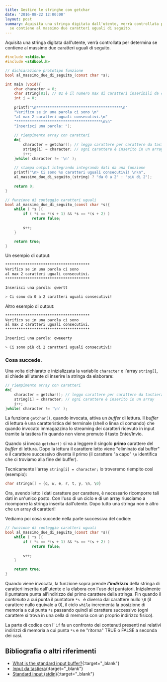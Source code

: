 ```yaml
---
title: Gestire le stringhe con getchar
date: '2016-08-22 12:00:00'
layout: post
summary: Aquisita una stringa digitata dall'utente, verrà controllata per determina
  se contiene al massimo due caratteri uguali di seguito.
---
```


Aquisita una stringa digitata dall'utente, verrà controllata per determina se contiene al massimo due caratteri uguali di seguito. 

```c
#include <stdio.h>
#include <stdbool.h>

// dichiarazione prototipo funzione
bool al_massimo_due_di_seguito_(const char *s);

int main (void){
    char character = 0;
    char string[81]; // 81 è il numero max di caratteri inseribili da console
    int i = 0;
    
    printf("\n**************************************\n"
    "Verifico se in una parola ci sono \n"
    "al max 2 caratteri uguali consecutivi.\n"
    "**************************************\n\n"
    "Inserisci una parola: ");
    
    // riempimento array con caratteri 
    do{
        character = getchar(); // leggo carattere per carattere da tastiera
        string[i] = character; // ogni carattere è inserito in un array
        i++;
    }while( character != '\n' );
    
    // stampa output integrando integrando dati da una funzione
    printf("\n> Ci sono %s caratteri uguali consecutivi! \n\n", 
    al_massimo_due_di_seguito_(string) ? "da 0 a 2" : "più di 2");
    
    return 0; 
}

// funzione di conteggio caratteri uguali 
bool al_massimo_due_di_seguito_(const char *s){
    while ( *s ){
        if ( *s == *(s + 1) && *s == *(s + 2) ) 
            return false;
            
        s++;
    }

    return true;
}
```


Un esempio di output:

```sh
**************************************
Verifico se in una parola ci sono 
al max 2 caratteri uguali consecutivi.
**************************************

Inserisci una parola: qwertt

> Ci sono da 0 a 2 caratteri uguali consecutivi! 
```

Altro esempio di output:

```sh
**************************************
Verifico se in una parola ci sono 
al max 2 caratteri uguali consecutivi.
**************************************

Inserisci una parola: qweeerty

> Ci sono più di 2 caratteri uguali consecutivi!  
```

### Cosa succede.

Una volta dichiarato e inizializzata la variabile ```character``` e l'array ```string[]```, si chiede all'utente di inserire la stringa da elaborare: 

```c
// riempimento array con caratteri 
do{
    character = getchar(); // leggo carattere per carattere da tastiera
    string[i] = character; // ogni carattere è inserito in un array
    i++;
}while( character != '\n' );
```

La funzione ```getchar()```, quando invocata, attiva un *buffer* di lettura. Il *buffer* di lettura è una caratteristica del terminale (shell o linea di comando) che quando invocato immagazzina lo streaming dei caratteri ricevuto in input tramite la tastiera fin quando non viene premuto il tasto Enter/Invio.

Quando si invoca ```getchar()``` si va a leggere il singolo **primo** carattere del *buffer* di lettura. Dopo la lettura il carattere letto viene "eliminato dal buffer" e il carattere successivo diventa il primo (il carattere "a capo" ```\n``` identifica che ci troviamo alla fine del buffer). 

Tecnicamente l'array ```string[i] = character;``` lo troveremo riempito così (esempio): 

```c
char stringa[] = {q, w, e, r, t, y, \n, \0}
```

Ora, avendo letto i dati carattere per carattere, è necessario ricomporre tali dati in un'unico posto. Con  l'uso di un ciclo e di un array riusciamo a ricomporre la stringa inserita dall'utente. Dopo tutto una stringa non è altro che un array di caratteri!

Vediamo poi cosa succede nella parte successiva del codice:

```c
// funzione di conteggio caratteri uguali 
bool al_massimo_due_di_seguito_(const char *s){
    while ( *s ){
        if ( *s == *(s + 1) && *s == *(s + 2) ) 
            return false;
            
        s++;
    }

    return true;
}
```

Quando viene invocata, la funzione sopra prende ***l'indirizzo*** della stringa di caratteri inserita dall'utente e la elabora con l'uso dei puntatori. Inizialmente il puntatore punta all'indirizzo del primo carattere della stringa. Fin quando il *contenuto* a cui punta il puntatore  ```*s ``` è diverso dal carattere nullo  ```\0``` (il carattere nullo equivale a 0), il ciclo ```while``` incrementa la posizione di memoria a cui punta ```*s``` passando quindi al carattere successivo (ogni carattere si trova in una cella di memoria con un proprio indirizzo fisico).  

La parte di codice con l' ```if``` fa un confronto dei contenuti presenti nei relativi indirizzi di memoria a cui punta ```*s``` e ne "ritorna" TRUE o FALSE a seconda dei casi.

## Bibliografia o altri riferimenti

* [What is the standard input buffer?](http://stackoverflow.com/questions/14068346/what-is-the-standard-input-buffer){:target="_blank"}
* [Input da tastiera](http://www.repni.it/view/guida_c_base_input_da_tastiera.html){:target="_blank"}
* [Standard input (stdin)](https://it.wikipedia.org/wiki/Canali_standard#Standard_input_.28stdin.29){:target="_blank"}
